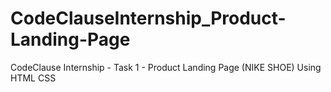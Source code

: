 # CodeClauseInternship_Product-Landing-Page
CodeClause Internship - Task 1 - Product Landing Page (NIKE SHOE)  Using HTML CSS

